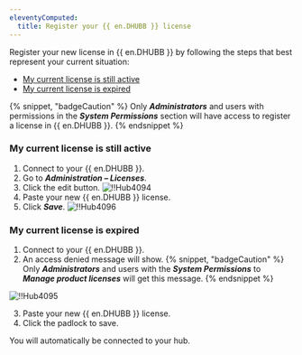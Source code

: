 ```yaml
---
eleventyComputed:
  title: Register your {{ en.DHUBB }} license
---
```

Register your new license in {{ en.DHUBB }} by following the steps that best represent your current situation:

* [My current license is still active](#my-current-license-is-still-active)
* [My current license is expired](#my-current-license-is-expired)

{% snippet, "badgeCaution" %}
Only ***Administrators*** and users with permissions in the ***System Permissions*** section will have access to register a license in {{ en.DHUBB }}.
{% endsnippet %}

### My current license is still active

1. Connect to your {{ en.DHUBB }}.
1. Go to ***Administration – Licenses***.
1. Click the edit button.
![!!Hub4094](https://cdnweb.devolutions.net/docs/docs_en_hub_Hub4094.png)
1. Paste your new {{ en.DHUBB }} license.
1. Click ***Save***.
![!!Hub4096](https://cdnweb.devolutions.net/docs/docs_en_hub_Hub4096.png)

### My current license is expired

1. Connect to your {{ en.DHUBB }}.
1. An access denied message will show.
{% snippet, "badgeCaution" %}
Only ***Administrators*** and users with the ***System Permissions*** to ***Manage product licenses*** will get this message.
{% endsnippet %}

![!!Hub4095](https://cdnweb.devolutions.net/docs/docs_en_hub_Hub4095.png)

3. Paste your new {{ en.DHUBB }} license.
1. Click the padlock to save.

You will automatically be connected to your hub.
